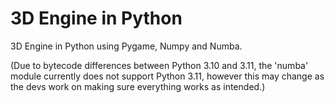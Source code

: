 # 3D Engine in Python
3D Engine in Python using Pygame, Numpy and Numba.

(Due to bytecode differences between Python 3.10 and 3.11, the 'numba' module 
currently does not support Python 3.11, however this may change as the devs 
work on making sure everything works as intended.)
